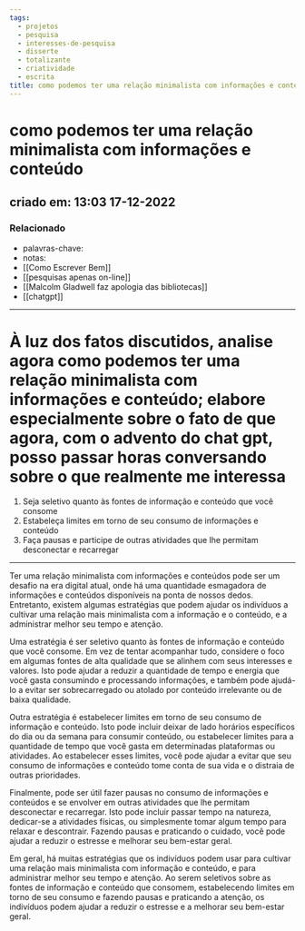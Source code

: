 ```yaml
---
tags:
  - projetos
  - pesquisa
  - interesses-de-pesquisa
  - disserte
  - totalizante
  - criatividade
  - escrita
title: como podemos ter uma relação minimalista com informações e conteúdo
---
```


# como podemos ter uma relação minimalista com informações e conteúdo

## criado em: 13:03 17-12-2022

### Relacionado

- palavras-chave: 
- notas: 
- [[Como Escrever Bem]]
- [[pesquisas apenas on-line]]
- [[Malcolm Gladwell faz apologia das bibliotecas]]
- [[chatgpt]]
---

# À luz dos fatos discutidos, analise agora como podemos ter uma relação minimalista com informações e conteúdo; elabore especialmente sobre o fato de que agora, com o advento do chat gpt, posso passar horas conversando sobre o que realmente me interessa

1. Seja seletivo quanto às fontes de informação e conteúdo que você consome
2. Estabeleça limites em torno de seu consumo de informações e conteúdo
3. Faça pausas e participe de outras atividades que lhe permitam desconectar e recarregar
---

Ter uma relação minimalista com informações e conteúdos pode ser um desafio na era digital atual, onde há uma quantidade esmagadora de informações e conteúdos disponíveis na ponta de nossos dedos. Entretanto, existem algumas estratégias que podem ajudar os indivíduos a cultivar uma relação mais minimalista com a informação e o conteúdo, e a administrar melhor seu tempo e atenção.

Uma estratégia é ser seletivo quanto às fontes de informação e conteúdo que você consome. Em vez de tentar acompanhar tudo, considere o foco em algumas fontes de alta qualidade que se alinhem com seus interesses e valores. Isto pode ajudar a reduzir a quantidade de tempo e energia que você gasta consumindo e processando informações, e também pode ajudá-lo a evitar ser sobrecarregado ou atolado por conteúdo irrelevante ou de baixa qualidade.

Outra estratégia é estabelecer limites em torno de seu consumo de informação e conteúdo. Isto pode incluir deixar de lado horários específicos do dia ou da semana para consumir conteúdo, ou estabelecer limites para a quantidade de tempo que você gasta em determinadas plataformas ou atividades. Ao estabelecer esses limites, você pode ajudar a evitar que seu consumo de informações e conteúdo tome conta de sua vida e o distraia de outras prioridades.

Finalmente, pode ser útil fazer pausas no consumo de informações e conteúdos e se envolver em outras atividades que lhe permitam desconectar e recarregar. Isto pode incluir passar tempo na natureza, dedicar-se a atividades físicas, ou simplesmente tomar algum tempo para relaxar e descontrair. Fazendo pausas e praticando o cuidado, você pode ajudar a reduzir o estresse e melhorar seu bem-estar geral.

Em geral, há muitas estratégias que os indivíduos podem usar para cultivar uma relação mais minimalista com informação e conteúdo, e para administrar melhor seu tempo e atenção. Ao serem seletivos sobre as fontes de informação e conteúdo que consomem, estabelecendo limites em torno de seu consumo e fazendo pausas e praticando a atenção, os indivíduos podem ajudar a reduzir o estresse e a melhorar seu bem-estar geral.

